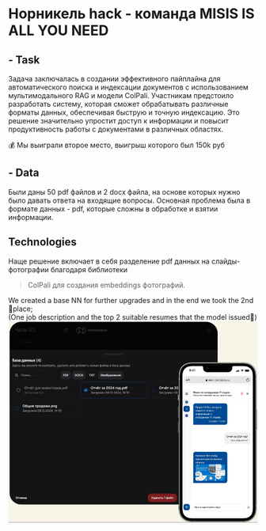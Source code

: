 # Норникель hack - команда MISIS IS ALL YOU NEED
## - Task
Задача заключалась в создании эффективного пайплайна для автоматического поиска и индексации документов с использованием мультимодального RAG и модели ColPali. Участникам предстоило разработать систему, которая сможет обрабатывать различные форматы данных, обеспечивая быструю и точную индексацию. Это решение значительно упростит доступ к информации и повысит продуктивность работы с документами в различных областях.

💰 Мы выиграли второе место, выигрыш которого был 150k руб
  

## - Data
Были даны 50 pdf файлов и 2 docx файла, на основе которых нужно было давать ответа на входящие вопросы. Основная проблема была в формате данных - pdf, которые сложны в обработке и взятии информации.


## Technologies 
Наще решение включает в себя разделение pdf данных на слайды-фотографии благодаря библиотеки 
> ColPali для создания embeddings фотографий. 


We created a base NN for further upgrades and in the end we took the 2nd 🥈place; <br />
(One job description and the top 2 suitable resumes that the model issued🔎)
![image](https://github.com/MALINAYAGODA/dis/blob/master/image.png)
